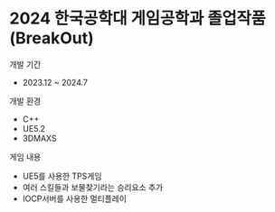 # 2024 한국공학대 게임공학과 졸업작품(BreakOut)
개발 기간
- 2023.12 ~ 2024.7

개발 환경
- C++
- UE5.2
- 3DMAXS

게임 내용
- UE5를 사용한 TPS게임
- 여러 스킬들과 보물찾기라는 승리요소 추가
- IOCP서버를 사용한 멀티플레이